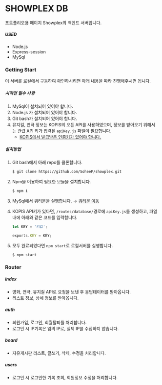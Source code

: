 # SHOWPLEX DB

포트폴리오용 페이지 Showplex의 백엔드 서버입니다.

##### USED 

* Node.js
* Express-session
* MySql

### Getting Start

이 서버를 로컬에서 구동하여 확인하시려면 아래 내용을 따라 진행해주시면 됩니다.

##### 시작전 필수 사항

1. MySql이 설치되어 있어야 합니다.
2. Node.js 가 설치되어 있어야 합니다.
3. Git bash가 설치되어 있어야 합니다.
4. 뮤지컬, 연극 정보는 KOPIS의 오픈 API를 사용하였으며, 정보를 받아오기 위해서는 관련 API 키가 입력된 `apiKey.js` 파일이 필요합니다. 
   * [KOPIS에서 발급받은 인증키가 있어야 합니다.](http://www.kopis.or.kr/por/cs/openapi/openApiInfo.do?menuId=MNU_00074)

##### 설치방법

1. Git bash에서 아래 repo를 클론합니다.

   ```bash
   $ git clone https://github.com/SoheeP/showplex.git
   ```

2. Npm을 이용하여 필요한 모듈을 설치합니다.

   ```bash
   $ npm i
   ```

3. MySql에서 쿼리문을 실행합니다. &rarr; [쿼리문 이동](https://github.com/SoheeP/showplex_db/blob/master/query/showplex.sql)

4. KOPIS API키가 있다면, `/routes/database/`경로에 `apiKey.js`를 생성하고, 파일 내에 아래와 같은 코드를 입력합니다.

   ```js
   let KEY = '키값';
   
   exports.KEY = KEY;
   ```

   

5. 모두 완료되었다면 `npm start`로 로컬서버를 실행합니다.

   ```bash
   $ npm start
   ```

   

### Router

##### index

* 영화, 연극, 뮤지컬 API로 요청을 보낸 후 응답데이터를 받아옵니다.
* 리스트 정보, 상세 정보를 받아옵니다.

##### auth

* 회원가입, 로그인, 회월탈퇴를 처리합니다.
* 로그인 시 IP기록은 임의 IP로, 실제 IP를 수집하지 않습니다.

##### board

* 자유게시판 리스트, 글쓰기, 삭제, 수정을 처리합니다.

##### users

* 로그인 시 로그인한 기록 조회, 회원정보 수정을 처리합니다.